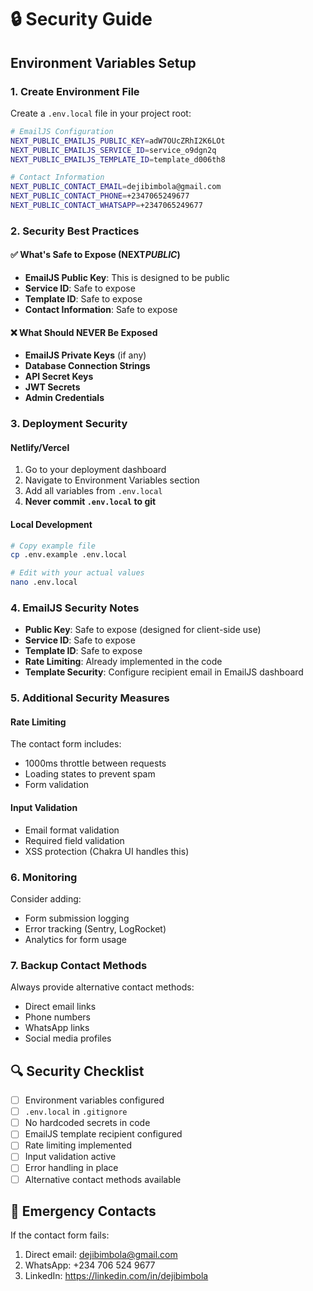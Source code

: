 # 🔒 Security Guide

## Environment Variables Setup

### 1. Create Environment File

Create a `.env.local` file in your project root:

```bash
# EmailJS Configuration
NEXT_PUBLIC_EMAILJS_PUBLIC_KEY=adW7OUcZRhI2K6LOt
NEXT_PUBLIC_EMAILJS_SERVICE_ID=service_o9dgn2q
NEXT_PUBLIC_EMAILJS_TEMPLATE_ID=template_d006th8

# Contact Information
NEXT_PUBLIC_CONTACT_EMAIL=dejibimbola@gmail.com
NEXT_PUBLIC_CONTACT_PHONE=+2347065249677
NEXT_PUBLIC_CONTACT_WHATSAPP=+2347065249677
```

### 2. Security Best Practices

#### ✅ What's Safe to Expose (NEXT*PUBLIC*)

- **EmailJS Public Key**: This is designed to be public
- **Service ID**: Safe to expose
- **Template ID**: Safe to expose
- **Contact Information**: Safe to expose

#### ❌ What Should NEVER Be Exposed

- **EmailJS Private Keys** (if any)
- **Database Connection Strings**
- **API Secret Keys**
- **JWT Secrets**
- **Admin Credentials**

### 3. Deployment Security

#### Netlify/Vercel

1. Go to your deployment dashboard
2. Navigate to Environment Variables section
3. Add all variables from `.env.local`
4. **Never commit `.env.local` to git**

#### Local Development

```bash
# Copy example file
cp .env.example .env.local

# Edit with your actual values
nano .env.local
```

### 4. EmailJS Security Notes

- **Public Key**: Safe to expose (designed for client-side use)
- **Service ID**: Safe to expose
- **Template ID**: Safe to expose
- **Rate Limiting**: Already implemented in the code
- **Template Security**: Configure recipient email in EmailJS dashboard

### 5. Additional Security Measures

#### Rate Limiting

The contact form includes:

- 1000ms throttle between requests
- Loading states to prevent spam
- Form validation

#### Input Validation

- Email format validation
- Required field validation
- XSS protection (Chakra UI handles this)

### 6. Monitoring

Consider adding:

- Form submission logging
- Error tracking (Sentry, LogRocket)
- Analytics for form usage

### 7. Backup Contact Methods

Always provide alternative contact methods:

- Direct email links
- Phone numbers
- WhatsApp links
- Social media profiles

## 🔍 Security Checklist

- [ ] Environment variables configured
- [ ] `.env.local` in `.gitignore`
- [ ] No hardcoded secrets in code
- [ ] EmailJS template recipient configured
- [ ] Rate limiting implemented
- [ ] Input validation active
- [ ] Error handling in place
- [ ] Alternative contact methods available

## 🚨 Emergency Contacts

If the contact form fails:

1. Direct email: dejibimbola@gmail.com
2. WhatsApp: +234 706 524 9677
3. LinkedIn: https://linkedin.com/in/dejibimbola
